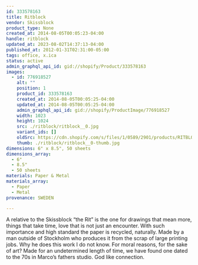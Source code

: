 ```yaml
---
id: 333578163
title: Ritblock
vendor: Skissblock
product_type: None
created_at: 2014-08-05T00:05:23-04:00
handle: ritblock
updated_at: 2023-08-02T14:37:13-04:00
published_at: 2012-01-31T02:31:00-05:00
tags: office, x.ica
status: active
admin_graphql_api_id: gid://shopify/Product/333578163
images:
  - id: 776918527
    alt: ""
    position: 1
    product_id: 333578163
    created_at: 2014-08-05T00:05:25-04:00
    updated_at: 2014-08-05T00:05:25-04:00
    admin_graphql_api_id: gid://shopify/ProductImage/776918527
    width: 1023
    height: 1024
    src: ./ritblock/ritblock__0.jpg
    variant_ids: []
    oldSrc: https://cdn.shopify.com/s/files/1/0589/2901/products/RITBLOCK.jpeg?v=1407211525
    thumb: ./ritblock/ritblock__0-thumb.jpg
dimensions: 6" x 8.5", 50 sheets
dimensions_array:
  - 6"
  - 8.5"
  - 50 sheets
materials: Paper & Metal
materials_array:
  - Paper
  - Metal
provenance: SWEDEN

---
```


A relative to the Skissblock “the Rit” is the one for drawings that mean more, things that take time, love that is not just an encounter. With such importance and high standard the paper is recycled, naturally. Made by a man outside of Stockholm who produces it from the scrap of large printing jobs. Why he does this work I do not know. For moral reasons, for the sake of art? Made for an undetermined length of time, we have found one dated to the 70s in Marco’s fathers studio. God like connection.
